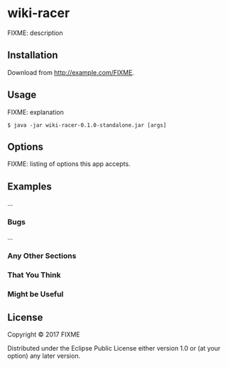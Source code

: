 # wiki-racer

FIXME: description

## Installation

Download from http://example.com/FIXME.

## Usage

FIXME: explanation

    $ java -jar wiki-racer-0.1.0-standalone.jar [args]

## Options

FIXME: listing of options this app accepts.

## Examples

...

### Bugs

...

### Any Other Sections
### That You Think
### Might be Useful

## License

Copyright © 2017 FIXME

Distributed under the Eclipse Public License either version 1.0 or (at
your option) any later version.
